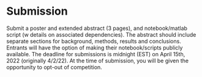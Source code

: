 # Submission
Submit a poster and extended abstract (3 pages), and notebook/matlab script (w details on associated dependencies). The abstract should include separate sections for background, methods, results and conclusions. Entrants will have the option of making their notebook/scripts publicly available. The deadline for submissions is midnight (EST) on April 15th, 2022 (originally 4/2/22). At the time of submission, you will be given the opportunity to opt-out of competition.